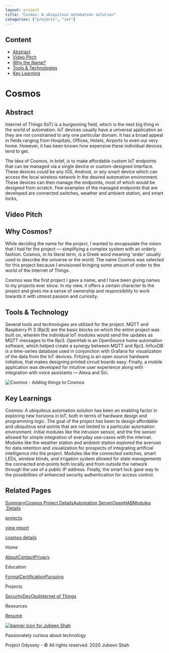 ```yaml
---
layout: project
title: "Cosmos: A ubiquitous automation solution"
categories: ["projects", "iot"]
---     
```


Content
-------

* [Abstract](#abstract)
* [Video Pitch](#video-pitch)
* [Why the Name?](#cosmos-name)
* [Tools & Technologies](#tools-and-technology)
* [Key Learning](#key-learning)

Cosmos
======

Abstract
--------

Internet of Things (IoT) is a burgeoning field, which is the next big thing in the world of automation. IoT devices usually have a universal application as they are not constrained to any one particular domain. It has a broad appeal in fields ranging from Hospitals, Offices, Hotels, Airports to even our very home. However, it has been known how expensive these individual devices tend to get.  
  
The idea of Cosmos, in brief, is to make affordable custom IoT endpoints that can be managed via a single device or custom-designed interface. These devices could be any iOS, Android, or any smart device which can access the local wireless network in the desired automation environment. These devices can then manage the endpoints, most of which would be designed from scratch. Few examples of the managed endpoints that are developed are connected switches, weather and ambient station, and smart locks,

Video Pitch
-----------

Why Cosmos?
-----------

While deciding the name for the project, I wanted to encapsulate the vision that I had for the project — simplifying a complex system with an orderly fashion. Cosmos, in its literal term, is a Greek word meaning 'order' usually used to describe the universe or the world. The name Cosmos was selected for this project because I envisioned bringing some amount of order to the world of the Internet of Things.  
  
Cosmos was the first project I gave a name, and I have been giving names to my projects ever since. In my view, it offers a certain character to the project and gives me a sense of ownership and responsibility to work towards it with utmost passion and curiosity.

Tools & Technology
------------------

Several tools and technologies are utilized for the project. MQTT and Raspberry Pi 3 (Rpi3) are the basic blocks on which the entire project was built on, wherein the individual IoT modules would send the updates as MQTT messages to the Rpi3. OpenHab is an OpenSource home automation software, which helped create a synergy between MQTT and Rpi3. InfluxDB is a time-series database used in conjunction with Grafana for visualization of the data from the IoT devices. Fritzing is an open source hardware initiative, that makes designing printed circuit boards easy. Finally, a mobile application was developed for intuitive user experience along with integration with voice assistants — Alexa and Siri.

![Cosmos - Adding things to Cosmos](https://project-odyssey.s3.us-east-2.amazonaws.com/4fb1da2f8593b7d902b8a24068b9aceb.png)

Key Learnings
-------------

Cosmos: A ubiquitous automation solution has been an enabling factor in exploring new horizons in IoT, both in terms of hardware design and programming logic. The goal of the project has been to design affordable and ubiquitous end-points that are not limited to a particular automation environment. Initial modules like the intrusion sensor, and the fire sensor allowed for simple integration of everyday use-cases with the internet. Modules like the weather station and ambient station explored the avenues for data retention and visualization for prospects of integrating artificial intelligence into the project. Modules like the connected switches, smart LEDs, window blinds, and irrigation system allowed for state managements the connected end-points both locally and from outside the network through the use of a public IP address. Finally, the smart lock gave way to the possibilities of enhanced security authentication for access control.

Related Pages
-------------

[Summary](2017-11-02-cosmos.markdown)[Cosmos Project Details](../projects/iot/cosmos/2017-11-02-cosmos-01-project-details.markdown)[Automation Server](../projects/iot/cosmos/2017-11-02-cosmos-02-automation-server.markdown)[OpenHAB](../projects/iot/cosmos/2017-11-02-cosmos-03-openhab.markdown)[Modules  Details](../projects/iot/cosmos/2017-11-02-cosmos-04-modules.markdown)

[projects](../../project-odyssey/projects.markdown)

[view report](https://project-odyssey.s3.us-east-2.amazonaws.com/Odyssey-Resources/Projects/Cosmos/D3C319827A97C2D9EB8A5FBDC80A76D4.pdf)

[cosmos details](../projects/iot/cosmos/2017-11-02-cosmos-01-project-details.markdown)

Home

[About](../../project-odyssey/index.markdown)[Contact](mailto:jnshah2@ncsu.edu)[Privacy](../project-odyssey/privacy.markdown)

Education

[Formal](../../project-odyssey/education/formal.markdown)[Certification](../../project-odyssey/education/certifications.markdown)[Pursuing](../../project-odyssey/education/pursuing.markdown)

Projects

[Security](../../_posts/2023-11-11-security.markdown)[DevOps](../../_posts/2020-06-06-devops.markdown)[Internet of Things](../../_posts/2017-11-02-iot.markdown)

Resources

[Resumé](https://project-odyssey.s3.us-east-2.amazonaws.com/Odyssey-Resources/Resume/JubeenShah-Resume.pdf)

[![banner icon for Jubeen Shah](https://project-odyssey.s3.us-east-2.amazonaws.com/d130db536435d20d7579fafb511ca245.svg)](../../project-odyssey/index.markdown)

Passionately curious about technology

Project Odyssey - © All rights reserved. 2020 Jubeen Shah